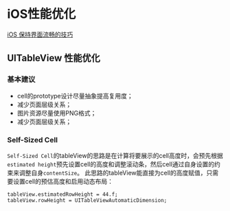 # iOS性能优化
[iOS 保持界面流畅的技巧](http://blog.ibireme.com/2015/11/12/smooth_user_interfaces_for_ios/)

## UITableView 性能优化

### 基本建议

* cell的prototype设计尽量抽象提高复用度；
* 减少页面层级关系；
* 图片资源尽量使用PNG格式；
* 减少页面层级关系；

### Self-Sized Cell
`Self-Sized Cell`的tableView的思路是在计算将要展示的cell高度时，会预先根据`estimated height`预先设置cell的高度和调整滚动条，然后cell通过自身设置的约束来调整自身`contentSize`。
此思路的tableView能直接为cell的高度赋值，只需要设置cell的预估高度和启用动态布局：
```
tableView.estimatedRowHeight = 44.f;
tableView.rowHeight = UITableViewAutomaticDimension;
```
